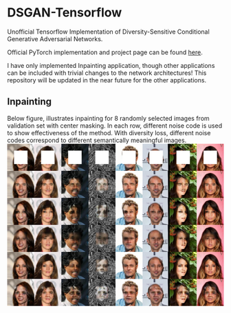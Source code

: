 # DSGAN-Tensorflow
Unofficial Tensorflow Implementation of Diversity-Sensitive Conditional Generative Adversarial Networks. 

Official PyTorch implementation and project page can be found [here](https://github.com/maga33/DSGAN).

I have only implemented Inpainting application, though other applications can be included with trivial changes to the network architectures! This repository will be updated in the near future for the other applications.

## Inpainting

Below figure, illustrates inpainting for 8 randomly selected images from validation set with center masking. In each row, different noise code is used to show effectiveness of the method. With diversity loss, different noise codes correspond to different semantically meaningful images. 
![Inpainting illustration](https://github.com/yasinyazici/DSGAN-Tensorflow/blob/master/examples/generation_016000.jpg)

